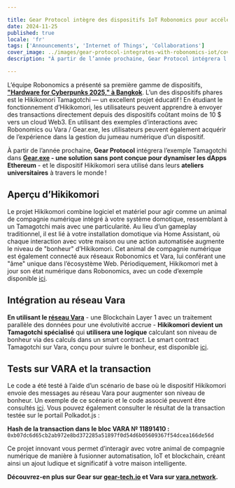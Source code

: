 ```yaml
---

title: Gear Protocol intègre des dispositifs IoT Robonomics pour accélérer l’utilisation et l’éducation autour de la technologie Blockchain
date: 2024-11-25
published: true
locale: 'fr'
tags: ['Announcements', 'Internet of Things', 'Collaborations']
cover_image: ../images/gear-protocol-integrates-with-robonomics-iot/cover.webp
description: "À partir de l’année prochaine, Gear Protocol intégrera l’exemple Tamagotchi dans Gear.exe - une solution sans pont conçue pour dynamiser les dApps Ethereum - et le dispositif Hikikomori sera utilisé dans leurs ateliers universitaires à travers le monde!"

---
```


L’équipe Robonomics a présenté sa première gamme de dispositifs, **["Hardware for Cyberpunks 2025," à Bangkok](https://x.com/AIRA_Robonomics/status/1856724439439913110)**. L’un des dispositifs phares est le Hikikomori Tamagotchi — un excellent projet éducatif ! En étudiant le fonctionnement d’Hikikomori, les utilisateurs peuvent apprendre à envoyer des transactions directement depuis des dispositifs coûtant moins de 10 $ vers un cloud Web3. En utilisant des exemples d’interactions avec Robonomics ou Vara / Gear.exe, les utilisateurs peuvent également acquérir de l’expérience dans la gestion du jumeau numérique d’un dispositif.

À partir de l’année prochaine, **Gear Protocol** intégrera l’exemple Tamagotchi dans **[Gear.exe](https://gear-tech.io/gear-exe) - une solution sans pont conçue pour dynamiser les dApps Ethereum** - et le dispositif Hikikomori sera utilisé dans leurs **ateliers universitaires** à travers le monde !

## Aperçu d’Hikikomori

Le projet Hikikomori combine logiciel et matériel pour agir comme un animal de compagnie numérique intégré à votre système domotique, ressemblant à un Tamagotchi mais avec une particularité. Au lieu d’un gameplay traditionnel, il est lié à votre installation domotique via Home Assistant, où chaque interaction avec votre maison ou une action automatisée augmente le niveau de "bonheur" d’Hikikomori. Cet animal de compagnie numérique est également connecté aux réseaux Robonomics et Vara, lui conférant une "âme" unique dans l’écosystème Web. Périodiquement, Hikikomori met à jour son état numérique dans Robonomics, avec un code d’exemple disponible [ici](https://github.com/airalab/hikikomori-tamagotchi/tree/only-robonomics/main).

## Intégration au réseau Vara

**En utilisant le [réseau Vara](https://vara.network)** - une Blockchain Layer 1 avec un traitement parallèle des données pour une évolutivité accrue - **Hikikomori devient un Tamagotchi spécialisé** qui **utilisera une logique** calculant son niveau de bonheur via des calculs dans un smart contract. Le smart contract Tamagotchi sur Vara, conçu pour suivre le bonheur, est disponible [ici](https://idea.gear-tech.io/programs/0x8e5f2de1fea16db5a65d4e64bca1f8a709585853749b3572ff15487db2146771?node=wss%3A%2F%2Ftestnet.vara.network).

## Tests sur VARA et la transaction

Le code a été testé à l’aide d’un scénario de base où le dispositif Hikikomori envoie des messages au réseau Vara pour augmenter son niveau de bonheur. Un exemple de ce scénario et le code associé peuvent être consultés [ici](https://github.com/airalab/hikikomori-tamagotchi/tree/main/main). Vous pouvez également consulter le résultat de la transaction testée sur le portail Polkadot.js : 

**Hash de la transaction dans le bloc VARA № 11891410 :**
`0xb07dc6d65cb2ab972e8bd372285a51897f0d54d6b05609367f54dcea166de56d`

Ce projet innovant vous permet d’interagir avec votre animal de compagnie numérique de manière à fusionner automatisation, IoT et blockchain, créant ainsi un ajout ludique et significatif à votre maison intelligente.

**Découvrez-en plus sur Gear sur [gear-tech.io](https://gear-tech.io) et Vara sur [vara.network](https://vara.network).**